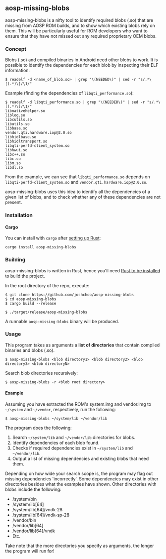 ## aosp-missing-blobs

aosp-missing-blobs is a nifty tool to identify required blobs (.so) that are missing from AOSP ROM builds,
and to show which existing blobs rely on them. This will be particularly useful for ROM developers who
want to ensure that they have not missed out any required proprietary OEM blobs.

### Concept

Blobs (.so) and compiled binaries in Android need other blobs to work. It is possible to identify the
dependencies for each blob by inspecting their ELF information:

```
$ readelf -d <name_of_blob.so> | grep "\(NEEDED\)" | sed -r "s/.*\[(.*)\]/\1/"
```

Example (finding the dependencies of `libqti_performance.so`):

```
$ readelf -d libqti_performance.so | grep "\(NEEDED\)" | sed -r "s/.*\[(.*)\]/\1/"
libnativehelper.so
liblog.so
libcutils.so
libutils.so
libbase.so
vendor.qti.hardware.iop@2.0.so
libhidlbase.so
libhidltransport.so
libqti-perfd-client_system.so
libhwui.so
libc++.so
libc.so
libm.so
libdl.so
```

From the example, we can see that `libqti_performance.so` depends on `libqti-perfd-client_system.so`
and `vendor.qti.hardware.iop@2.0.so`.

aosp-missing-blobs uses this idea to identify all the dependencies of a given list of blobs, and to
check whether any of these dependencies are not present.

### Installation

#### Cargo

You can install with `cargo` after [setting up Rust](https://www.rust-lang.org/tools/install):

```
cargo install aosp-missing-blobs
```

### Building

aosp-missing-blobs is written in Rust, hence you'll need [Rust to be installed](https://www.rust-lang.org) to build the project.

In the root directory of the repo, execute:

```
$ git clone https://github.com/joshchoo/aosp-missing-blobs
$ cd aosp-missing-blobs
$ cargo build --release

$ ./target/release/aosp-missing-blobs
```

A runnable `aosp-missing-blobs` binary will be produced.

### Usage

This program takes as arguments a **list of directories** that contain compiled binaries and blobs (.so).

```
$ aosp-missing-blobs <blob directory1> <blob directory2> <blob directory3> <blob directoryN>
```

Search blob directories recursively:

```
$ aosp-missing-blobs -r <blob root directory>
```

#### Example

Assuming you have extracted the ROM's system.img and vendor.img to `~/system` and `~/vendor`, respectively, run the following:

```
$ aosp-missing-blobs ~/system/lib ~/vendor/lib
```

The program does the following:

1. Search `~/system/lib` and `~/vendor/lib` directories for blobs.
2. Identify dependencies of each blob found.
3. Checks if required dependencies exist in `~/system/lib` and `~/vendor/lib`.
4. Output a list of missing dependencies and existing blobs that need them.

Depending on how wide your search scope is, the program may flag out missing dependencies 'incorrectly'.
Some dependencies may exist in other directories besides what the examples have shown.
Other directories with blobs include the following:

- /system/bin
- /system/lib[64]
- /system/lib[64]/vndk-28
- /system/lib[64]/vndk-sp-28
- /vendor/bin
- /vendor/lib[64]
- /vendor/lib[64]/vndk
- Etc.

Take note that the more directories you specify as arguments, the longer the program will run for!
